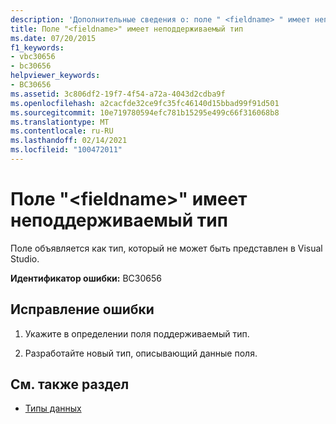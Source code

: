 ```yaml
---
description: 'Дополнительные сведения о: поле " <fieldname> " имеет неподдерживаемый тип'
title: Поле "<fieldname>" имеет неподдерживаемый тип
ms.date: 07/20/2015
f1_keywords:
- vbc30656
- bc30656
helpviewer_keywords:
- BC30656
ms.assetid: 3c806df2-19f7-4f54-a72a-4043d2cdba9f
ms.openlocfilehash: a2cacfde32ce9fc35fc46140d15bbad99f91d501
ms.sourcegitcommit: 10e719780594efc781b15295e499c66f316068b8
ms.translationtype: MT
ms.contentlocale: ru-RU
ms.lasthandoff: 02/14/2021
ms.locfileid: "100472011"
---
```

# <a name="field-fieldname-is-of-an-unsupported-type"></a>Поле "\<fieldname>" имеет неподдерживаемый тип

Поле объявляется как тип, который не может быть представлен в Visual Studio.  
  
 **Идентификатор ошибки:** BC30656  
  
## <a name="to-correct-this-error"></a>Исправление ошибки  
  
1. Укажите в определении поля поддерживаемый тип.  
  
2. Разработайте новый тип, описывающий данные поля.  
  
## <a name="see-also"></a>См. также раздел

- [Типы данных](../language-reference/data-types/index.md)
